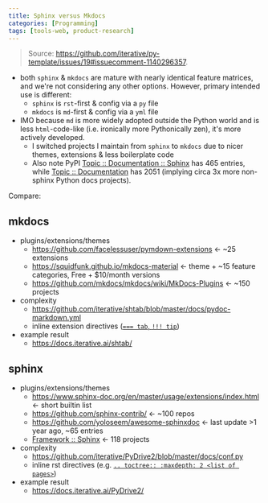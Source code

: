 ```yaml
---
title: Sphinx versus Mkdocs
categories: [Programming]
tags: [tools-web, product-research]
---
```


> Source: <https://github.com/iterative/py-template/issues/19#issuecomment-1140296357>.

- both `sphinx` & `mkdocs` are mature with nearly identical feature matrices, and we're not considering any other options. However, primary intended use is different:
  + `sphinx` is `rst`-first & config via a `py` file
  + `mkdocs` is `md`-first & config via a `yml` file
- IMO because `md` is more widely adopted outside the Python world and is less `html`-code-like (i.e. ironically more Pythonically zen), it's more actively developed.
  + I switched projects I maintain from `sphinx` to `mkdocs` due to nicer themes, extensions & less boilerplate code
  + Also note PyPI [Topic :: Documentation :: Sphinx](https://pypi.org/search/?q=&o=&c=Topic+%3A%3A+Documentation+%3A%3A+Sphinx) has 465 entries, while [Topic :: Documentation](https://pypi.org/search/?q=&o=&c=Topic+%3A%3A+Documentation) has 2051 (implying circa 3x more non-sphinx Python docs projects).

Compare:

## mkdocs

- plugins/extensions/themes
  - https://github.com/facelessuser/pymdown-extensions <- ~25 extensions
  - https://squidfunk.github.io/mkdocs-material <- theme + ~15 feature categories, Free + $10/month versions
  - https://github.com/mkdocs/mkdocs/wiki/MkDocs-Plugins <- ~150 projects
- complexity
  + https://github.com/iterative/shtab/blob/master/docs/pydoc-markdown.yml
  + inline extension directives ([`=== tab`, `!!! tip`](https://raw.githubusercontent.com/iterative/shtab/master/docs/use.md))
- example result
  + https://docs.iterative.ai/shtab/

## sphinx

- plugins/extensions/themes
  - https://www.sphinx-doc.org/en/master/usage/extensions/index.html <- short builtin list
  - https://github.com/sphinx-contrib/ <- ~100 repos
  - https://github.com/yoloseem/awesome-sphinxdoc <- last update >1 year ago, ~65 entries
  - [Framework :: Sphinx](https://pypi.org/search/?c=Framework+%3A%3A+Sphinx) <- 118 projects
- complexity
  + https://github.com/iterative/PyDrive2/blob/master/docs/conf.py
  + inline rst directives (e.g. [`.. toctree:: :maxdepth: 2 <list of pages>`](https://raw.githubusercontent.com/iterative/PyDrive2/master/docs/index.rst))
- example result
  + https://docs.iterative.ai/PyDrive2/